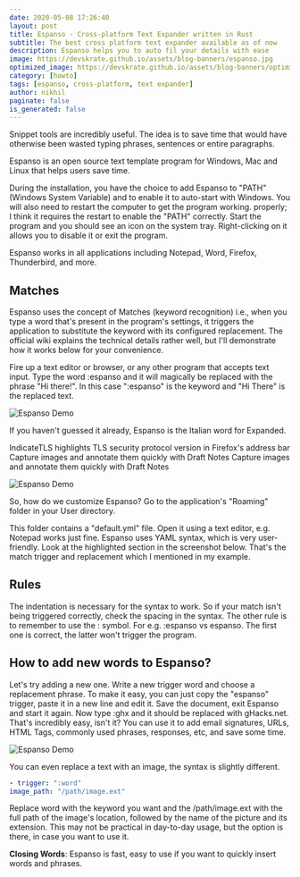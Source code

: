 ```yaml
---
date: 2020-05-08 17:26:40
layout: post
title: Espanso - Cross-platform Text Expander written in Rust
subtitle: The best cross platform text expander available as of now
description: Espanso helps you to auto fil your details with ease
image: https://devskrate.github.io/assets/blog-banners/espanso.jpg
optimized_image: https://devskrate.github.io/assets/blog-banners/optimized/espanso.webp
category: [howto]
tags: [espanso, cross-platform, text expander]
author: nikhil
paginate: false
is_generated: false
---
```


Snippet tools are incredibly useful. The idea is to save time that would have otherwise been wasted typing phrases, sentences or entire paragraphs.

Espanso is an open source text template program for Windows, Mac and Linux that helps users save time.

During the installation, you have the choice to add Espanso to "PATH" (Windows System Variable) and to enable it to auto-start with Windows. You will also need to restart the computer to get the program working. properly; I think it requires the restart to enable the "PATH" correctly. Start the program and you should see an icon on the system tray. Right-clicking on it allows you to disable it or exit the program.

Espanso works in all applications including Notepad, Word, Firefox, Thunderbird, and more.

## Matches

Espanso uses the concept of Matches (keyword recognition) i.e., when you type a word that's present in the program's settings, it triggers the application to substitute the keyword with its configured replacement. The official wiki explains the technical details rather well, but I'll demonstrate how it works below for your convenience.

Fire up a text editor or browser, or any other program that accepts text input. Type the word :espanso and it will magically be replaced with the phrase "Hi there!". In this case ":espanso" is the keyword and "Hi There" is the replaced text.

![Espanso Demo](https://devskrate.github.io/assets/images/mlogs/espanso/espanso_feature.gif)

If you haven't guessed it already, Espanso is the Italian word for Expanded.

IndicateTLS highlights TLS security protocol version in Firefox's address bar
Capture images and annotate them quickly with Draft Notes
Capture images and annotate them quickly with Draft Notes

![Espanso Demo](https://devskrate.github.io/assets/images/mlogs/espanso/espanso-highlighted.jpeg)

So, how do we customize Espanso?
Go to the application's "Roaming" folder in your User directory.

This folder contains a "default.yml" file. Open it using a text editor, e.g. Notepad works just fine. Espanso uses YAML syntax, which is very user-friendly. Look at the highlighted section in the screenshot below. That's the match trigger and replacement which I mentioned in my example.

## Rules

The indentation is necessary for the syntax to work. So if your match isn't being triggered correctly, check the spacing in the syntax. The other rule is to remember to use the : symbol. For e.g. :espanso vs espanso. The first one is correct, the latter won't trigger the program.

## How to add new words to Espanso?

Let's try adding a new one. Write a new trigger word and choose a replacement phrase. To make it easy, you can just copy the "espanso" trigger, paste it in a new line and edit it.
Save the document, exit Espanso and start it again. Now type :ghx and it should be replaced with gHacks.net. That's incredibly easy, isn't it? You can use it to add email signatures, URLs, HTML Tags, commonly used phrases, responses, etc, and save some time.

![Espanso Demo](https://devskrate.github.io/assets/images/mlogs/espanso/espanso_yml.jpeg)

You can even replace a text with an image, the syntax is slightly different.

```yml
- trigger: ":word"
image_path: "/path/image.ext"
```

Replace word with the keyword you want and the /path/image.ext with the full path of the image's location, followed by the name of the picture and its extension. This may not be practical in day-to-day usage, but the option is there, in case you want to use it.

**Closing Words**:
Espanso is fast, easy to use if you want to quickly insert words and phrases.

